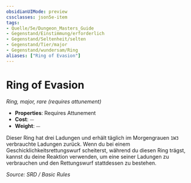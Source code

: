 ```yaml
---
obsidianUIMode: preview
cssclasses: json5e-item
tags:
- Quelle/5e/Dungeon_Masters_Guide
- Gegenstand/Einstimmung/erforderlich
- Gegenstand/Seltenheit/selten
- Gegenstand/Tier/major
- Gegenstand/wundersam/Ring
aliases: ["Ring of Evasion"]
---
```

# Ring of Evasion
*Ring, major, rare (requires attunement)*  

- **Properties**: Requires Attunement
- **Cost**: ⏤
- **Weight**: ⏤

Dieser Ring hat drei Ladungen und erhält täglich im Morgengrauen `1W3` verbrauchte Ladungen zurück. Wenn du bei einem Geschicklichkeitsrettungswurf scheiterst, während du diesen Ring trägst, kannst du deine Reaktion verwenden, um eine seiner Ladungen zu verbrauchen und den Rettungswurf stattdessen zu bestehen.

*Source: SRD / Basic Rules*
